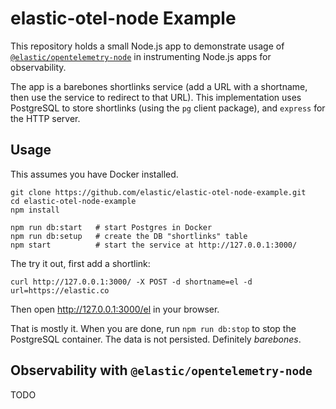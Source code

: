 # elastic-otel-node Example

This repository holds a small Node.js app to demonstrate usage of
[`@elastic/opentelemetry-node`](https://github.com/elastic/elastic-otel-node/tree/main/packages/opentelemetry-node#readme)
in instrumenting Node.js apps for observability.

The app is a barebones shortlinks service (add a URL with a shortname, then
use the service to redirect to that URL). This implementation uses PostgreSQL
to store shortlinks (using the `pg` client package), and `express` for the
HTTP server.


## Usage

This assumes you have Docker installed.

```
git clone https://github.com/elastic/elastic-otel-node-example.git
cd elastic-otel-node-example
npm install

npm run db:start   # start Postgres in Docker
npm run db:setup   # create the DB "shortlinks" table
npm start          # start the service at http://127.0.0.1:3000/
```

The try it out, first add a shortlink:

```
curl http://127.0.0.1:3000/ -X POST -d shortname=el -d url=https://elastic.co
```

Then open <http://127.0.0.1:3000/el> in your browser.

That is mostly it.  When you are done, run `npm run db:stop` to stop the
PostgreSQL container. The data is not persisted.
Definitely *barebones*.


## Observability with `@elastic/opentelemetry-node`

TODO

